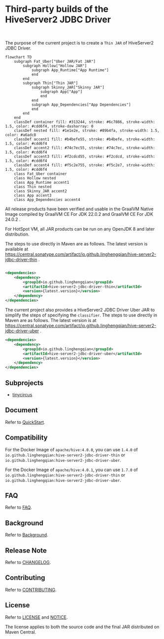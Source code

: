 # Third-party builds of the HiveServer2 JDBC Driver

<p>
    <a>
        <img src="https://img.shields.io/badge/HotSpot VM-OpenJDK 8+-green.svg"  alt="">
    </a>
    <a>
        <img src="https://img.shields.io/badge/GraalVM Native Image-GraalVM CE For JDK 22.0.2+-blue.svg"  alt="">
    </a>
</p>

The purpose of the current project is to create a `Thin JAR` of HiveServer2 JDBC Driver.

```mermaid
flowchart TD
    subgraph Fat_Uber["Uber JAR/Fat JAR"]
        subgraph Hollow["Hollow JAR"]
            subgraph App_Runtime["App Runtime"]
            end
        end
        subgraph Thin["Thin JAR"]
            subgraph Skinny_JAR["Skinny JAR"]
                subgraph App["App"]
                end
            end
            subgraph App_Dependencies["App Dependencies"]
            end
        end
    end
    classDef container fill: #313244, stroke: #6c7086, stroke-width: 1.5, color: #cdd6f4, stroke-dasharray: 0
    classDef nested fill: #1e1e2e, stroke: #89b4fa, stroke-width: 1.5, color: #a6adc8
    classDef accent1 fill: #b4befe55, stroke: #b4befe, stroke-width: 1.5, color: #cdd6f4
    classDef accent2 fill: #74c7ec55, stroke: #74c7ec, stroke-width: 1.5, color: #cdd6f4
    classDef accent3 fill: #f2cdcd55, stroke: #f2cdcd, stroke-width: 1.5, color: #cdd6f4
    classDef accent4 fill: #f5c2e755, stroke: #f5c2e7, stroke-width: 1.5, color: #cdd6f4
    class Fat_Uber container
    class Hollow nested
    class App_Runtime accent1
    class Thin nested
    class Skinny_JAR accent2
    class App accent3
    class App_Dependencies accent4
```

All release products have been verified and usable in the GraalVM Native Image compiled by GraalVM CE For JDK 22.0.2 and GraalVM CE For JDK 24.0.2 .

For HotSpot VM, all JAR products can be run on any OpenJDK 8 and later distribution.

The steps to use directly in Maven are as follows.
The latest version is available
at https://central.sonatype.com/artifact/io.github.linghengqian/hive-server2-jdbc-driver-thin .

```xml

<dependencies>
    <dependency>
        <groupId>io.github.linghengqian</groupId>
        <artifactId>hive-server2-jdbc-driver-thin</artifactId>
        <version>{latest.version}</version>
    </dependency>
</dependencies>
```

The current project also provides a HiveServer2 JDBC Driver Uber JAR to simplify the steps of specifying the `classifier`.
The steps to use directly in Maven are as follows.
The latest version is at https://central.sonatype.com/artifact/io.github.linghengqian/hive-server2-jdbc-driver-uber .

```xml
<dependencies>
    <dependency>
        <groupId>io.github.linghengqian</groupId>
        <artifactId>hive-server2-jdbc-driver-uber</artifactId>
        <version>{latest.version}</version>
    </dependency>
</dependencies>
```

## Subprojects

- [tinycircus](tinycircus/README.md)

## Document

Refer to [QuickStart](./doc/QuickStart.md).

## Compatibility

For the Docker Image of `apache/hive:4.0.0`, 
you can use `1.4.0` of `io.github.linghengqian:hive-server2-jdbc-driver-thin` or `io.github.linghengqian:hive-server2-jdbc-driver-uber`.

For the Docker Image of `apache/hive:4.0.1`, 
you can use `1.7.0` of `io.github.linghengqian:hive-server2-jdbc-driver-thin` or `io.github.linghengqian:hive-server2-jdbc-driver-uber`.

## FAQ

Refer to [FAQ](./doc/FAQ.md).

## Background

Refer to [Background](./doc/Background.md).

## Release Note

Refer to [CHANGELOG](./doc/CHANGELOG.md).

## Contributing

Refer to [CONTRIBUTING](./doc/CONTRIBUTING.md).

## License

Refer to [LICENSE](./LICENSE) and [NOTICE](./NOTICE).

The license applies to both the source code and the final JAR distributed on Maven Central.
